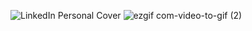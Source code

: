 ![LinkedIn Personal Cover](https://github.com/ItsLezaY/ItsLezaY/assets/140553267/d2427638-0c41-4f86-a262-ab382a3b71ba)
![ezgif com-video-to-gif (2)](https://github.com/ItsLezaY/ItsLezaY/assets/140553267/ec3e808c-e3a3-4e3c-9132-d4094d9edc66)
